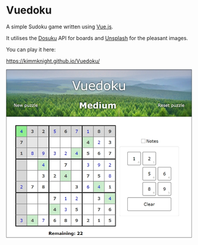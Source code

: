 # Vuedoku

A simple Sudoku game written using [Vue.js](https://vuejs.org/).

It utilises the [Dosuku](https://sudoku-api.vercel.app/) API for boards and [Unsplash](https://unsplash.com/) for the pleasant images.

You can play it here:

https://kimmknight.github.io/Vuedoku/

![Vuedoku Screenshot](images/screenshot.jpg)